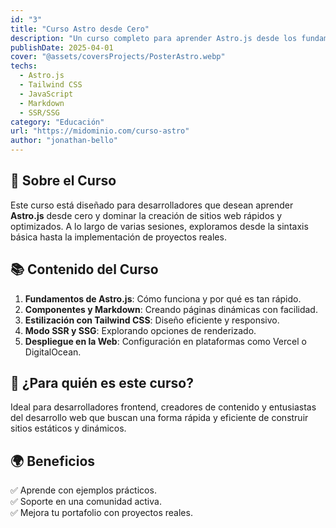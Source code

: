 ```yaml
---
id: "3"
title: "Curso Astro desde Cero"
description: "Un curso completo para aprender Astro.js desde los fundamentos hasta proyectos avanzados, con integración de Tailwind CSS y despliegue en la web."
publishDate: 2025-04-01
cover: "@assets/coversProjects/PosterAstro.webp"
techs:
  - Astro.js
  - Tailwind CSS
  - JavaScript
  - Markdown
  - SSR/SSG
category: "Educación"
url: "https://midominio.com/curso-astro"
author: "jonathan-bello"
---
```


## 🚀 Sobre el Curso

Este curso está diseñado para desarrolladores que desean aprender **Astro.js** desde cero y dominar la creación de sitios web rápidos y optimizados. A lo largo de varias sesiones, exploramos desde la sintaxis básica hasta la implementación de proyectos reales.

## 📚 Contenido del Curso

1. **Fundamentos de Astro.js**: Cómo funciona y por qué es tan rápido.
2. **Componentes y Markdown**: Creando páginas dinámicas con facilidad.
3. **Estilización con Tailwind CSS**: Diseño eficiente y responsivo.
4. **Modo SSR y SSG**: Explorando opciones de renderizado.
5. **Despliegue en la Web**: Configuración en plataformas como Vercel o DigitalOcean.

## 🎯 ¿Para quién es este curso?

Ideal para desarrolladores frontend, creadores de contenido y entusiastas del desarrollo web que buscan una forma rápida y eficiente de construir sitios estáticos y dinámicos.

## 🌍 Beneficios

✅ Aprende con ejemplos prácticos.  
✅ Soporte en una comunidad activa.  
✅ Mejora tu portafolio con proyectos reales.
